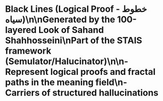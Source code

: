 # Black Lines (Logical Proof - خطوط سیاه)\n\nGenerated by the 100-layered Look of Sahand Shahhosseini\nPart of the STAIS framework (Semulator/Halucinator)\n\n- Represent logical proofs and fractal paths in the meaning field\n- Carriers of structured hallucinations
